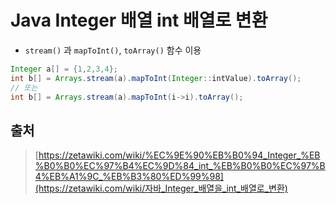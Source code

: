 # Java Integer 배열 int 배열로 변환

- `stream()` 과 `mapToInt()`, `toArray()`  함수 이용

```java
Integer a[] = {1,2,3,4};
int b[] = Arrays.stream(a).mapToInt(Integer::intValue).toArray();
// 또는
int b[] = Arrays.stream(a).mapToInt(i->i).toArray(); 
```





## 출처

> [https://zetawiki.com/wiki/%EC%9E%90%EB%B0%94_Integer_%EB%B0%B0%EC%97%B4%EC%9D%84_int_%EB%B0%B0%EC%97%B4%EB%A1%9C_%EB%B3%80%ED%99%98](https://zetawiki.com/wiki/자바_Integer_배열을_int_배열로_변환)
